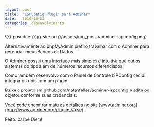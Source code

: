 ```yaml
---
layout: post
title:  "ISPConfig Plugin para Adminer"
date:   2016-10-23
categories: desenvolvimento
---
```


![{{ post.title }}]({{ site.url }}/assets/img_posts/adminer-ispconfig.png)

Alternativamente ao phpMyAdmin prefiro trabalhar com o Adminer para gerenciar meus Bancos de Dados.

O Adminer possui uma interface mais simples e intuitiva que outros sistemas do tipo além de inúmeros recursos diferenciados.

Como também desenvolvo com o Painel de Controle ISPConfig decidi integrar os dois com um plugin.

Baixe o projeto em [github.com/natanfelles/adminer-ispconfig](https://github.com/natanfelles/adminer-ispconfig) e edite os objetos conforme suas credenciais.

Você pode encontrar maiores detalhes no site [www.adminer.org](http://www.adminer.org/plugins/#use).

Feito. Carpe Diem!
